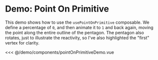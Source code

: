 <script setup>
    import PointOnPrimitiveDemo from './components/pointOnPrimitiveDemo.vue';
</script>

# Demo: Point On Primitive

This demo shows how to use the `usePointOnPrimitive` composable. We define a percentage of `0`, and then animate it to `1` and back again, moving the point along the entire outline of the pentagon. The pentagon also rotates, just to illustrate the reactivity, so I've also highlighted the "first" vertex for clarity.

<PointOnPrimitiveDemo />

<<< @/demo/components/pointOnPrimitiveDemo.vue
